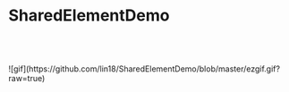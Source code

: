 # SharedElementDemo
<br>
<br>
<br>![gif](https://github.com/lin18/SharedElementDemo/blob/master/ezgif.gif?raw=true)